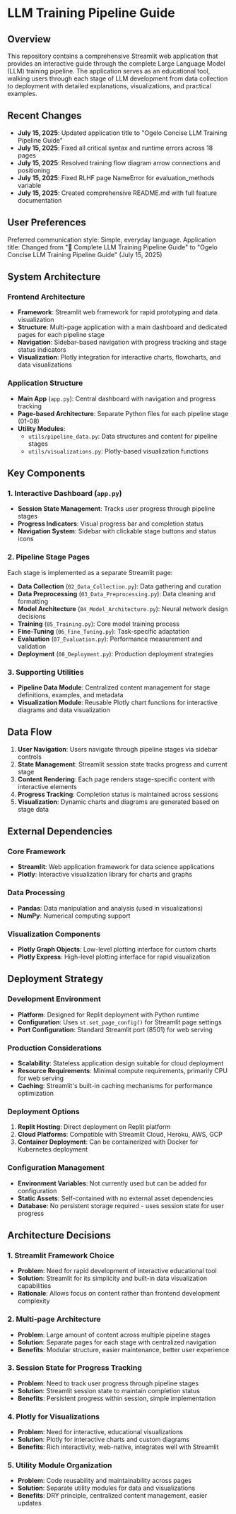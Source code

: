 # LLM Training Pipeline Guide

## Overview

This repository contains a comprehensive Streamlit web application that provides an interactive guide through the complete Large Language Model (LLM) training pipeline. The application serves as an educational tool, walking users through each stage of LLM development from data collection to deployment with detailed explanations, visualizations, and practical examples.

## Recent Changes

- **July 15, 2025**: Updated application title to "Ogelo Concise LLM Training Pipeline Guide"
- **July 15, 2025**: Fixed all critical syntax and runtime errors across 18 pages
- **July 15, 2025**: Resolved training flow diagram arrow connections and positioning
- **July 15, 2025**: Fixed RLHF page NameError for evaluation_methods variable
- **July 15, 2025**: Created comprehensive README.md with full feature documentation

## User Preferences
 
Preferred communication style: Simple, everyday language.
Application title: Changed from "🤖 Complete LLM Training Pipeline Guide" to "Ogelo Concise LLM Training Pipeline Guide" (July 15, 2025)

## System Architecture

### Frontend Architecture
- **Framework**: Streamlit web framework for rapid prototyping and data visualization
- **Structure**: Multi-page application with a main dashboard and dedicated pages for each pipeline stage
- **Navigation**: Sidebar-based navigation with progress tracking and stage status indicators
- **Visualization**: Plotly integration for interactive charts, flowcharts, and data visualizations

### Application Structure
- **Main App** (`app.py`): Central dashboard with navigation and progress tracking
- **Page-based Architecture**: Separate Python files for each pipeline stage (01-08)
- **Utility Modules**: 
  - `utils/pipeline_data.py`: Data structures and content for pipeline stages
  - `utils/visualizations.py`: Plotly-based visualization functions

## Key Components

### 1. Interactive Dashboard (`app.py`)
- **Session State Management**: Tracks user progress through pipeline stages
- **Progress Indicators**: Visual progress bar and completion status
- **Navigation System**: Sidebar with clickable stage buttons and status icons

### 2. Pipeline Stage Pages
Each stage is implemented as a separate Streamlit page:
- **Data Collection** (`02_Data_Collection.py`): Data gathering and curation
- **Data Preprocessing** (`03_Data_Preprocessing.py`): Data cleaning and formatting
- **Model Architecture** (`04_Model_Architecture.py`): Neural network design decisions
- **Training** (`05_Training.py`): Core model training process
- **Fine-Tuning** (`06_Fine_Tuning.py`): Task-specific adaptation
- **Evaluation** (`07_Evaluation.py`): Performance measurement and validation
- **Deployment** (`08_Deployment.py`): Production deployment strategies

### 3. Supporting Utilities
- **Pipeline Data Module**: Centralized content management for stage definitions, examples, and metadata
- **Visualization Module**: Reusable Plotly chart functions for interactive diagrams and data visualization

## Data Flow

1. **User Navigation**: Users navigate through pipeline stages via sidebar controls
2. **State Management**: Streamlit session state tracks progress and current stage
3. **Content Rendering**: Each page renders stage-specific content with interactive elements
4. **Progress Tracking**: Completion status is maintained across sessions
5. **Visualization**: Dynamic charts and diagrams are generated based on stage data

## External Dependencies

### Core Framework
- **Streamlit**: Web application framework for data science applications
- **Plotly**: Interactive visualization library for charts and graphs

### Data Processing
- **Pandas**: Data manipulation and analysis (used in visualizations)
- **NumPy**: Numerical computing support

### Visualization Components
- **Plotly Graph Objects**: Low-level plotting interface for custom charts
- **Plotly Express**: High-level plotting interface for rapid visualization

## Deployment Strategy

### Development Environment
- **Platform**: Designed for Replit deployment with Python runtime
- **Configuration**: Uses `st.set_page_config()` for Streamlit page settings
- **Port Configuration**: Standard Streamlit port (8501) for web serving

### Production Considerations
- **Scalability**: Stateless application design suitable for cloud deployment
- **Resource Requirements**: Minimal compute requirements, primarily CPU for web serving
- **Caching**: Streamlit's built-in caching mechanisms for performance optimization

### Deployment Options
1. **Replit Hosting**: Direct deployment on Replit platform
2. **Cloud Platforms**: Compatible with Streamlit Cloud, Heroku, AWS, GCP
3. **Container Deployment**: Can be containerized with Docker for Kubernetes deployment

### Configuration Management
- **Environment Variables**: Not currently used but can be added for configuration
- **Static Assets**: Self-contained with no external asset dependencies
- **Database**: No persistent storage required - uses session state for user progress

## Architecture Decisions

### 1. Streamlit Framework Choice
- **Problem**: Need for rapid development of interactive educational tool
- **Solution**: Streamlit for its simplicity and built-in data visualization capabilities
- **Rationale**: Allows focus on content rather than frontend development complexity

### 2. Multi-page Architecture
- **Problem**: Large amount of content across multiple pipeline stages
- **Solution**: Separate pages for each stage with centralized navigation
- **Benefits**: Modular structure, easier maintenance, better user experience

### 3. Session State for Progress Tracking
- **Problem**: Need to track user progress through pipeline stages
- **Solution**: Streamlit session state to maintain completion status
- **Benefits**: Persistent progress within session, simple implementation

### 4. Plotly for Visualizations
- **Problem**: Need for interactive, educational visualizations
- **Solution**: Plotly for interactive charts and custom diagrams
- **Benefits**: Rich interactivity, web-native, integrates well with Streamlit

### 5. Utility Module Organization
- **Problem**: Code reusability and maintainability across pages
- **Solution**: Separate utility modules for data and visualizations
- **Benefits**: DRY principle, centralized content management, easier updates
